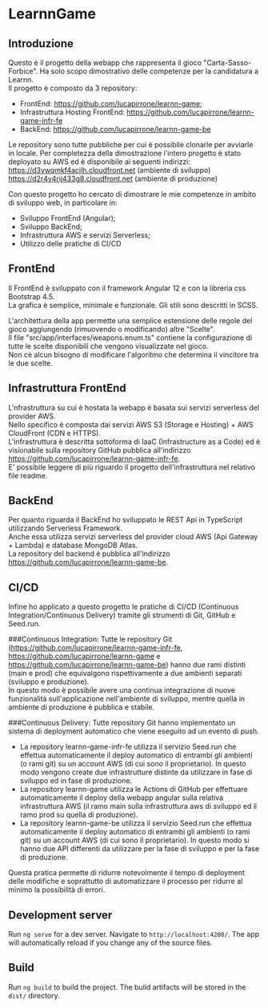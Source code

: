 # LearnnGame

## Introduzione

Questo è il progetto della webapp che rappresenta il gioco "Carta-Sasso-Forbice". Ha solo scopo dimostrativo delle competenze
per la candidatura a Learnn.  
Il progetto è composto da 3 repository:
- FrontEnd: https://github.com/lucapirrone/learnn-game;
- Infrastruttura Hosting FrontEnd: https://github.com/lucapirrone/learnn-game-infr-fe
- BackEnd: https://github.com/lucapirrone/learnn-game-be

Le repository sono tutte pubbliche per cui è possibile clonarle per avviarle in locale. Per completezza della
dimostrazione l'intero progetto è stato deployato su AWS ed è disponibile ai seguenti indirizzi:  
https://d3vwqmkf4acjlh.cloudfront.net (ambiente di sviluppo)  
https://d2r4y4rij433g8.cloudfront.net (ambiente di produzione)  

Con questo progetto ho cercato di dimostrare le mie competenze in ambito di sviluppo web, in particolare in:
- Sviluppo FrontEnd (Angular);
- Sviluppo BackEnd;
- Infrastruttura AWS e servizi Serverless;
- Utilizzo delle pratiche di CI/CD

## FrontEnd

Il FrontEnd è sviluppato con il framework Angular 12 e con la libreria css Bootstrap 4.5.  
La grafica è semplice, minimale e funzionale. Gli stili sono descritti in SCSS.

L'architettura della app permette una semplice estensione delle regole del gioco aggiungendo 
(rimuovendo o modificando) altre "Scelte".  
Il file "src/app/interfaces/weapons.enum.ts" contiene la configurazione di tutte le scelte disponibili che
vengono visualizzate nel gioco.  
Non cè alcun bisogno di modificare l'algoritmo che determina il vincitore tra le due scelte.

## Infrastruttura FrontEnd

L'nfrastruttura su cui è hostata la webapp è basata sui servizi serverless del provider AWS.  
Nello specifico è composta dai servizi AWS S3 (Storage e Hosting) + AWS CloudFront (CDN e HTTPS).  
L'infrastruttura è descritta sottoforma di IaaC (Infrastructure as a Code) ed è visionabile sulla repository
GitHub pubblica all'indirizzo https://github.com/lucapirrone/learnn-game-infr-fe.  
E' possibile leggere di più riguardo il progetto dell'infrastruttura nel relativo file readme. 

## BackEnd

Per quanto riguarda il BackEnd ho sviluppato le REST Api in TypeScript utilizzando Serverless Framework.  
Anche essa utilizza servizi serverless del provider cloud AWS (Api Gateway + Lambda) e database MongoDB Atlas.  
La repository del backend è pubblica all'indirizzo https://github.com/lucapirrone/learnn-game-be.  

## CI/CD

Infine ho applicato a questo progetto le pratiche di CI/CD (Continuous Integration/Continuous Delivery) tramite
gli strumenti di Git, GitHub e Seed.run.

###Continuous Integration:
Tutte le repository Git (https://github.com/lucapirrone/learnn-game-infr-fe, https://github.com/lucapirrone/learnn-game e https://github.com/lucapirrone/learnn-game-be)
hanno due rami distinti (main e prod) che equivalgono rispettivamente a due ambienti separati (sviluppo e produzione).   
In questo modo è possibile avere una continua integrazione di nuove funzionalità sull'applicazione nell'ambiente di sviluppo,
mentre quella in ambiente di produzione è pubblica e stabile.

###Continuous Delivery:
Tutte repository Git hanno implementato un sistema di deployment automatico che viene eseguito ad un evento di push.
  - La repository learnn-game-infr-fe utilizza il servizio Seed.run che effettua automaticamente il deploy automatico di 
    entrambi gli ambienti (o rami git) su un account AWS (di cui sono il proprietario). In questo modo vengono create due 
    infrastrutture distinte da utilizzare in fase di sviluppo ed in fase di produzione.
  - La repository learnn-game utilizza le Actions di GitHub per effettuare automaticamente il deploy della webapp angular 
    sulla relativa infrastruttura AWS (il ramo main sulla infrastruttura aws di sviluppo ed il ramo prod su quella di produzione).
  - La repository learnn-game-be utilizza il servizio Seed.run che effettua automaticamente il deploy automatico di
    entrambi gli ambienti (o rami git) su un account AWS (di cui sono il proprietario). In questo modo si hanno due
    API differenti da utilizzare per la fase di sviluppo e per la fase di produzione.
    
Questa pratica permette di ridurre notevolmente il tempo di deployment delle modifiche e soprattutto di automatizzare il processo per ridurre al minimo
la possibilità di errori.

## Development server

Run `ng serve` for a dev server. Navigate to `http://localhost:4200/`. The app will automatically reload if you change any of the source files.

## Build

Run `ng build` to build the project. The build artifacts will be stored in the `dist/` directory.

